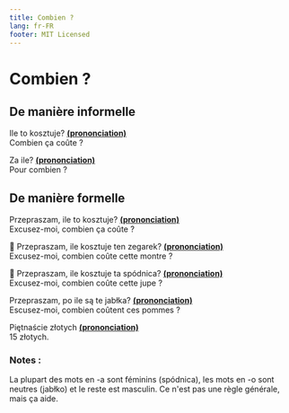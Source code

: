 ```yaml
---
title: Combien ?
lang: fr-FR
footer: MIT Licensed
---
```


# Combien ?
## De manière informelle

Ile to kosztuje? **[(prononciation)](https://voca.ro/16Xk4tsMj5iM)**  
Combien ça coûte ?

Za ile? **[(prononciation)](https://voca.ro/1nM8TTqkBvou)**  
Pour combien ?

## De manière formelle

Przepraszam, ile to kosztuje? **[(prononciation)](https://voca.ro/173BuDpK2b1H)**  
Excusez-moi, combien ça coûte ?

:man: Przepraszam, ile kosztuje ten zegarek? **[(prononciation)](https://voca.ro/16vC89kFNuhl)**  
Excusez-moi, combien coûte cette montre ?

:woman: Przepraszam, ile kosztuje ta spódnica? **[(prononciation)](https://voca.ro/1mtSm4I9cZ25)**  
Excusez-moi, combien coûte cette jupe ?

Przepraszam, po ile są te jabłka? **[(prononciation)](https://voca.ro/1jVP7THiHmjt)**  
Escusez-moi, combien coûtent ces pommes ?

Piętnaście złotych **[(prononciation)](https://voca.ro/1iyIj9sqZB7y)**  
15 złotych.

### Notes :

La plupart des mots en -a sont féminins (spódnica), les mots en -o sont neutres (jabłko) et le reste est masculin. Ce n'est pas une règle générale, mais ça aide.